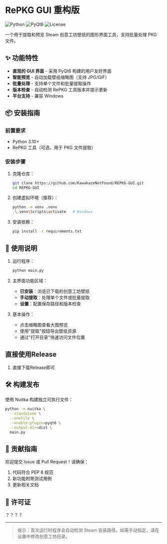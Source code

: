 # RePKG GUI 重构版

![Python](https://img.shields.io/badge/Python-3.10+-blue.svg)
![PyQt6](https://img.shields.io/badge/PyQt6-6.4+-green.svg)
![License](https://img.shields.io/badge/License-MIT-orange.svg)

一个用于提取和预览 Steam 创意工坊壁纸的图形界面工具，支持批量处理 PKG 文件。

## ✨ 功能特性

- **直观的 GUI 界面** - 采用 PyQt6 构建的用户友好界面
- **智能预览** - 自动加载壁纸缩略图（支持 JPG/GIF）
- **批量处理** - 支持单个文件和批量提取操作
- **版本检查** - 自动检测 RePKG 工具版本并提示更新
- **平台支持** - 兼容 Windows

## 📦 安装指南

### 前置要求
- Python 3.10+
- RePKG 工具（可选，用于 PKG 文件提取）

### 安装步骤
1. 克隆仓库：
   ```bash
   git clone https://github.com/KawakazeNotFound/REPKG-GUI.git
   cd REPKG-GUI
   ```

2. 创建虚拟环境（推荐）：
   ```bash
   python -m venv .venv
   .\.venv\Scripts\activate   # Windows
   ```

3. 安装依赖：
   ```bash
   pip install -r requirements.txt
   ```

## 🚀 使用说明

1. 运行程序：
   ```bash
   python main.py
   ```

2. 主界面功能区域：
   - **已安装**：浏览已下载的创意工坊壁纸
   - **手动提取**：处理单个文件或批量提取
   - **设置**：配置保存路径和版本检查

3. 基本操作：
   - 点击缩略图查看大图预览
   - 使用"提取"按钮导出壁纸资源
   - 通过"打开目录"快速访问文件位置


## 直接使用Release

1. 直接下载Release即可

## 🛠 构建发布

使用 Nuitka 构建独立可执行文件：

```bash
python -m nuitka \
  --standalone \
  --onefile \
  --enable-plugin=pyqt6 \
  --output-dir=dist \
  main.py
```

## 🤝 贡献指南

欢迎提交 Issue 或 Pull Request！请确保：
1. 代码符合 PEP 8 规范
2. 新功能附带测试用例
3. 更新相关文档

## 📄 许可证

？？？？

---

> 提示：首次运行时程序会自动检测 Steam 安装路径，如需手动指定，请在设置中修改创意工坊目录。


